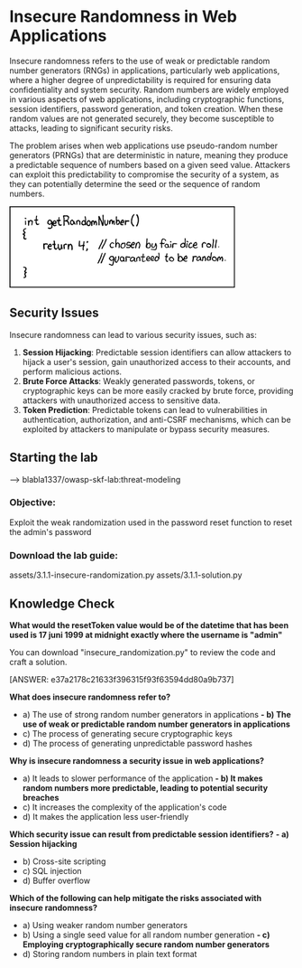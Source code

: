 # Insecure Randomness in Web Applications

Insecure randomness refers to the use of weak or predictable random number generators (RNGs) in applications, particularly web applications, where a higher degree of unpredictability is required for ensuring data confidentiality and system security. Random numbers are widely employed in various aspects of web applications, including cryptographic functions, session identifiers, password generation, and token creation. When these random values are not generated securely, they become susceptible to attacks, leading to significant security risks.

The problem arises when web applications use pseudo-random number generators (PRNGs) that are deterministic in nature, meaning they produce a predictable sequence of numbers based on a given seed value. Attackers can exploit this predictability to compromise the security of a system, as they can potentially determine the seed or the sequence of random numbers.

![Random](assets/images/random_number.png)

## Security Issues

Insecure randomness can lead to various security issues, such as:

1. **Session Hijacking**: Predictable session identifiers can allow attackers to hijack a user's session, gain unauthorized access to their accounts, and perform malicious actions.
2. **Brute Force Attacks**: Weakly generated passwords, tokens, or cryptographic keys can be more easily cracked by brute force, providing attackers with unauthorized access to sensitive data.
3. **Token Prediction**: Predictable tokens can lead to vulnerabilities in authentication, authorization, and anti-CSRF mechanisms, which can be exploited by attackers to manipulate or bypass security measures.

## Starting the lab

<Link to digital ocean> --> blabla1337/owasp-skf-lab:threat-modeling

### Objective:

Exploit the weak randomization used in the password reset function to reset the admin's password

### Download the lab guide:

assets/3.1.1-insecure-randomization.py
assets/3.1.1-solution.py

## Knowledge Check

**What would the resetToken value would be of the datetime that has been used is 17 juni 1999 at midnight exactly where the username is "admin"**

You can download "insecure_randomization.py" to review the code and craft a solution.

[ANSWER: e37a2178c21633f396315f93f63594dd80a9b737] 

**What does insecure randomness refer to?**
   - a) The use of strong random number generators in applications
  **- b) The use of weak or predictable random number generators in applications**
   - c) The process of generating secure cryptographic keys
   - d) The process of generating unpredictable password hashes


**Why is insecure randomness a security issue in web applications?**
   - a) It leads to slower performance of the application
 **- b) It makes random numbers more predictable, leading to potential security breaches**
   - c) It increases the complexity of the application's code
   - d) It makes the application less user-friendly

**Which security issue can result from predictable session identifiers?**
 **- a) Session hijacking**
   - b) Cross-site scripting
   - c) SQL injection
   - d) Buffer overflow

**Which of the following can help mitigate the risks associated with insecure randomness?**
   - a) Using weaker random number generators
   - b) Using a single seed value for all random number generation
 **- c) Employing cryptographically secure random number generators**
   - d) Storing random numbers in plain text format